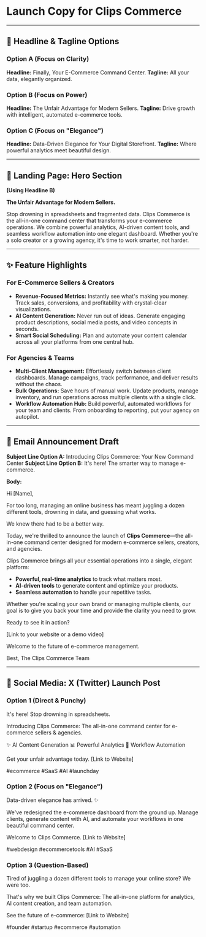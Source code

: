 # Launch Copy for Clips Commerce

---

## 🚀 **Headline & Tagline Options**

### Option A (Focus on Clarity)
**Headline:** Finally, Your E-Commerce Command Center.
**Tagline:** All your data, elegantly organized.

### Option B (Focus on Power)
**Headline:** The Unfair Advantage for Modern Sellers.
**Tagline:** Drive growth with intelligent, automated e-commerce tools.

### Option C (Focus on "Elegance")
**Headline:** Data-Driven Elegance for Your Digital Storefront.
**Tagline:** Where powerful analytics meet beautiful design.

---

## 📝 **Landing Page: Hero Section**

**(Using Headline B)**

**The Unfair Advantage for Modern Sellers.**

Stop drowning in spreadsheets and fragmented data. Clips Commerce is the all-in-one command center that transforms your e-commerce operations. We combine powerful analytics, AI-driven content tools, and seamless workflow automation into one elegant dashboard. Whether you're a solo creator or a growing agency, it's time to work smarter, not harder.

---

## ✨ **Feature Highlights**

### For E-Commerce Sellers & Creators

*   **Revenue-Focused Metrics:** Instantly see what's making you money. Track sales, conversions, and profitability with crystal-clear visualizations.
*   **AI Content Generation:** Never run out of ideas. Generate engaging product descriptions, social media posts, and video concepts in seconds.
*   **Smart Social Scheduling:** Plan and automate your content calendar across all your platforms from one central hub.

### For Agencies & Teams

*   **Multi-Client Management:** Effortlessly switch between client dashboards. Manage campaigns, track performance, and deliver results without the chaos.
*   **Bulk Operations:** Save hours of manual work. Update products, manage inventory, and run operations across multiple clients with a single click.
*   **Workflow Automation Hub:** Build powerful, automated workflows for your team and clients. From onboarding to reporting, put your agency on autopilot.

---

## 📧 **Email Announcement Draft**

**Subject Line Option A:** Introducing Clips Commerce: Your New Command Center
**Subject Line Option B:** It's here! The smarter way to manage e-commerce.

**Body:**

Hi [Name],

For too long, managing an online business has meant juggling a dozen different tools, drowning in data, and guessing what works.

We knew there had to be a better way.

Today, we're thrilled to announce the launch of **Clips Commerce**—the all-in-one command center designed for modern e-commerce sellers, creators, and agencies.

Clips Commerce brings all your essential operations into a single, elegant platform:

*   **Powerful, real-time analytics** to track what matters most.
*   **AI-driven tools** to generate content and optimize your products.
*   **Seamless automation** to handle your repetitive tasks.

Whether you're scaling your own brand or managing multiple clients, our goal is to give you back your time and provide the clarity you need to grow.

Ready to see it in action?

[Link to your website or a demo video]

Welcome to the future of e-commerce management.

Best,
The Clips Commerce Team

---

## 📱 **Social Media: X (Twitter) Launch Post**

### Option 1 (Direct & Punchy)

It's here! Stop drowning in spreadsheets.

Introducing Clips Commerce: The all-in-one command center for e-commerce sellers & agencies.

✨ AI Content Generation
📊 Powerful Analytics
🤖 Workflow Automation

Get your unfair advantage today.
[Link to Website]

#ecommerce #SaaS #AI #launchday

### Option 2 (Focus on "Elegance")

Data-driven elegance has arrived. ✨

We've redesigned the e-commerce dashboard from the ground up. Manage clients, generate content with AI, and automate your workflows in one beautiful command center.

Welcome to Clips Commerce.
[Link to Website]

#webdesign #ecommercetools #AI #SaaS

### Option 3 (Question-Based)

Tired of juggling a dozen different tools to manage your online store? We were too.

That's why we built Clips Commerce: The all-in-one platform for analytics, AI content creation, and team automation.

See the future of e-commerce:
[Link to Website]

#founder #startup #ecommerce #automation 